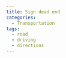 ```yaml
---
title: Sign dead end
categories:
  - Transportation
tags:
  - road
  - driving
  - directions
---
```

